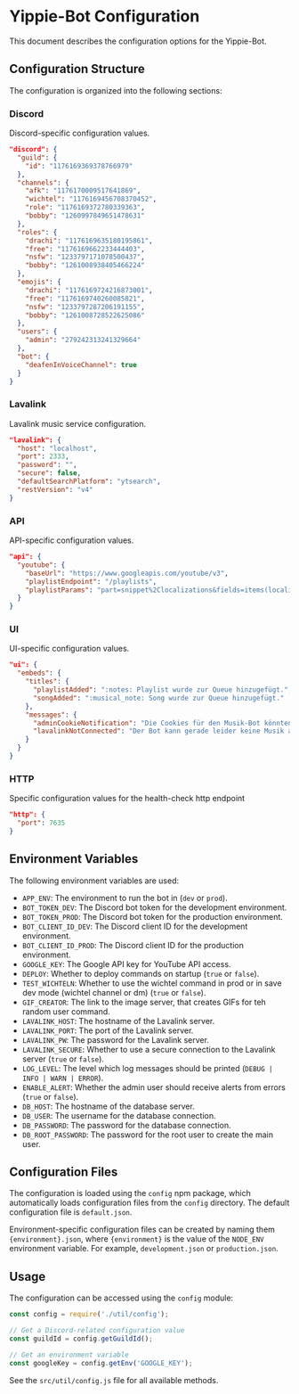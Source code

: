 # Yippie-Bot Configuration

This document describes the configuration options for the Yippie-Bot.

## Configuration Structure

The configuration is organized into the following sections:

### Discord

Discord-specific configuration values.

```json
"discord": {
  "guild": {
    "id": "1176169369378766979"
  },
  "channels": {
    "afk": "1176170009517641869",
    "wichtel": "1176169456708370452",
    "role": "1176169372780339363",
    "bobby": "1260997849651478631"
  },
  "roles": {
    "drachi": "1176169635180195861",
    "free": "1176169662233444403",
    "nsfw": "1233797171078500437",
    "bobby": "1261008938405466224"
  },
  "emojis": {
    "drachi": "1176169724216873001",
    "free": "1176169740260085821",
    "nsfw": "1233797287206191155",
    "bobby": "1261008728522625086"
  },
  "users": {
    "admin": "279242313241329664"
  },
  "bot": {
    "deafenInVoiceChannel": true
  }
}
```

### Lavalink

Lavalink music service configuration.

```json
"lavalink": {
  "host": "localhost",
  "port": 2333,
  "password": "",
  "secure": false,
  "defaultSearchPlatform": "ytsearch",
  "restVersion": "v4"
}
```

### API

API-specific configuration values.

```json
"api": {
  "youtube": {
    "baseUrl": "https://www.googleapis.com/youtube/v3",
    "playlistEndpoint": "/playlists",
    "playlistParams": "part=snippet%2Clocalizations&fields=items(localizations%2Csnippet%2Flocalized%2Csnippet%2Ftitle%2Csnippet%2Fthumbnails)"
  }
}
```

### UI

UI-specific configuration values.

```json
"ui": {
  "embeds": {
    "titles": {
      "playlistAdded": ":notes: Playlist wurde zur Queue hinzugefügt.",
      "songAdded": ":musical_note: Song wurde zur Queue hinzugefügt."
    },
    "messages": {
      "adminCookieNotification": "Die Cookies für den Musik-Bot könnten ausgelaufen sein!",
      "lavalinkNotConnected": "Der Bot kann gerade leider keine Musik abspielen. Melde dich bei <@{adminUserId}>"
    }
  }
}
```

### HTTP

Specific configuration values for the health-check http endpoint

```json
"http": {
  "port": 7635
}
```

## Environment Variables

The following environment variables are used:

- `APP_ENV`: The environment to run the bot in (`dev` or `prod`).
- `BOT_TOKEN_DEV`: The Discord bot token for the development environment.
- `BOT_TOKEN_PROD`: The Discord bot token for the production environment.
- `BOT_CLIENT_ID_DEV`: The Discord client ID for the development environment.
- `BOT_CLIENT_ID_PROD`: The Discord client ID for the production environment.
- `GOOGLE_KEY`: The Google API key for YouTube API access.
- `DEPLOY`: Whether to deploy commands on startup (`true` or `false`).
- `TEST_WICHTELN`: Whether to use the wichtel command in prod or in save dev mode (wichtel channel or dm) (`true` or `false`).
- `GIF_CREATOR`: The link to the image server, that creates GIFs for teh random user command.
- `LAVALINK_HOST`: The hostname of the Lavalink server.
- `LAVALINK_PORT`: The port of the Lavalink server.
- `LAVALINK_PW`: The password for the Lavalink server.
- `LAVALINK_SECURE`: Whether to use a secure connection to the Lavalink server (`true` or `false`).
- `LOG_LEVEL`: The level which log messages should be printed (`DEBUG | INFO | WARN | ERROR`).
- `ENABLE_ALERT`: Whether the admin user should receive alerts from errors (`true` or `false`).
- `DB_HOST`: The hostname of the database server.
- `DB_USER`: The username for the database connection.
- `DB_PASSWORD`: The password for the database connection.
- `DB_ROOT_PASSWORD`: The password for the root user to create the main user.

## Configuration Files

The configuration is loaded using the `config` npm package, which automatically loads configuration files from the `config` directory. The default configuration file is `default.json`.

Environment-specific configuration files can be created by naming them `{environment}.json`, where `{environment}` is the value of the `NODE_ENV` environment variable. For example, `development.json` or `production.json`.

## Usage

The configuration can be accessed using the `config` module:

```javascript
const config = require('./util/config');

// Get a Discord-related configuration value
const guildId = config.getGuildId();

// Get an environment variable
const googleKey = config.getEnv('GOOGLE_KEY');
```

See the `src/util/config.js` file for all available methods.
